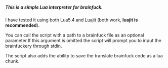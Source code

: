 ##### This is a simple Lua interpreter for brainfuck.

I have tested it using both Lua5.4 and Luajit (both work, **luajit is recommended**).

You can call the script with a path to a brainfuck file as an optional parameter.If this argument is omitted the script will prompt you to input the brainfuckery through stdin.

The script also adds the ability to save the translate brainfuck code as a lua chunk.
